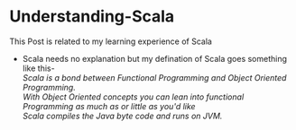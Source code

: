 # Understanding-Scala

This Post is related to my learning experience of Scala

* Scala needs no explanation but my defination of Scala goes something like this-  
 *Scala is a bond between Functional Programming and Object Oriented Programming.*  
 *With Object Oriented concepts you can lean into functional Programming as much as or little as you'd like*  
 *Scala compiles the Java byte code and runs on JVM.*  


